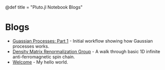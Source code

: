 @def title = "Pluto.jl Notebook Blogs"

# Blogs

* [Guassian Processes: Part 1](assets/notebooks/gaussianprocess_part1.html) - Initial workflow showing how Gaussian processes works.
* [Density Matrix Renormalization Group](assets/notebooks/dmrg.html) - A walk through basic 1D infinite anti-ferromagnetic spin chain.
* [Welcome](blogpages/welcome) - My hello world.